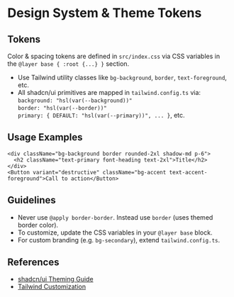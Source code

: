 
# Design System & Theme Tokens

## Tokens
Color & spacing tokens are defined in `src/index.css` via CSS variables in the `@layer base { :root {...} }` section.

- Use Tailwind utility classes like `bg-background`, `border`, `text-foreground`, etc.
- All shadcn/ui primitives are mapped in `tailwind.config.ts` via:  
  `background: "hsl(var(--background))"`  
  `border: "hsl(var(--border))"`  
  `primary: { DEFAULT: "hsl(var(--primary))", ... }`, etc.

## Usage Examples

```tsx
<div className="bg-background border rounded-2xl shadow-md p-6">
  <h2 className="text-primary font-heading text-2xl">Title</h2>
</div>
<Button variant="destructive" className="bg-accent text-accent-foreground">Call to action</Button>
```

## Guidelines

- Never use `@apply border-border`. Instead use `border` (uses themed border color).
- To customize, update the CSS variables in your `@layer base` block.
- For custom branding (e.g. `bg-secondary`), extend `tailwind.config.ts`.

## References
- [shadcn/ui Theming Guide](https://ui.shadcn.com/docs/theming/tokens)
- [Tailwind Customization](https://tailwindcss.com/docs/theme)
